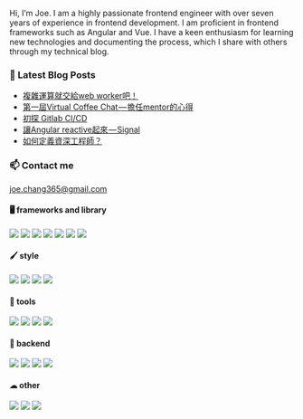 Hi, I’m Joe. I am a highly passionate frontend engineer with over seven years of experience in frontend development. I am proficient in frontend frameworks such as Angular and Vue. I have a keen enthusiasm for learning new technologies and documenting the process, which I share with others through my technical blog.
### 📙 Latest Blog Posts

<!-- BLOG-POST-LIST:START -->
- [複雜運算就交給web worker吧！](https://medium.com/coding-hot-pot/%E8%A4%87%E9%9B%9C%E9%81%8B%E7%AE%97%E5%B0%B1%E4%BA%A4%E7%B5%A6web-worker%E5%90%A7-72d5fe0532b6?source=rss-92be0b182a4e------2)
- [第一屆Virtual Coffee Chat — 擔任mentor的心得](https://medium.com/coding-hot-pot/%E7%AC%AC%E4%B8%80%E5%B1%86virtual-coffee-chat-%E6%93%94%E4%BB%BBmentor%E7%9A%84%E5%BF%83%E5%BE%97-dcb0cbb61614?source=rss-92be0b182a4e------2)
- [初探 Gitlab CI/CD](https://medium.com/coding-hot-pot/%E5%88%9D%E6%8E%A2-gitlab-cicd-b0874f757beb?source=rss-92be0b182a4e------2)
- [讓Angular reactive起來 — Signal](https://medium.com/coding-hot-pot/%E8%AE%93angular-reactive%E8%B5%B7%E4%BE%86-signal-139a8dce1c8e?source=rss-92be0b182a4e------2)
- [如何定義資深工程師？](https://medium.com/coding-hot-pot/%E5%A6%82%E4%BD%95%E5%AE%9A%E7%BE%A9%E8%B3%87%E6%B7%B1%E5%B7%A5%E7%A8%8B%E5%B8%AB-a6fb0bf53dcb?source=rss-92be0b182a4e------2)
<!-- BLOG-POST-LIST:END -->

<!-- ### 📁 My projects


 [🚌 公車即時到站 Bus Timetable](https://github.com/ChangChiao/bus_timetable)
- [🏞 台灣旅遊景點Tai Walk ](https://github.com/ChangChiao/react_attractions)
- [📗 PDF線上簽署 Fast Sign ](https://github.com/ChangChiao/f2e-2022-sign)
- [♠ 新接龍 FreeCell ](https://github.com/ChangChiao/freeCell)
- [🐱 視差滾動 parallax scrolling ](https://github.com/ChangChiao/F2E-2022)
- [🚲 自行車路線 Bike Fun ](https://github.com/ChangChiao/vue_youbike)
- [🔁 scrum 新手村 ](https://github.com/ChangChiao/f2e-2022-scrum)
- [🐘 暗棋 Dark_chess](https://github.com/ChangChiao/dark_chess)
- [💿 音樂播放器 MusicPlayer](https://github.com/ChangChiao/music_player)
- [🗺 口罩地圖 MaskMap](https://github.com/ChangChiao/mask_map)
- [🖍 待辦事項TodoList](https://changchiao.github.io/react-todolist/#/signin)
- [🌞 天氣盒 Weather Box](https://github.com/ChangChiao/weather_box)
- [🍅 番茄鐘 Pomodoro](https://github.com/ChangChiao/pomodoro) -->

### 📫 Contact me

<joe.chang365@gmail.com>

#### 🖥 frameworks and library

<p>
 <img src="https://img.shields.io/badge/Vue.js-35495E?style=for-the-badge&logo=vuedotjs&logoColor=4FC08D" />
    <img src="https://img.shields.io/badge/React-20232A?style=for-the-badge&logo=react&logoColor=61DAFB" />
    <img src="https://img.shields.io/badge/angular-%23DD0031.svg?style=for-the-badge&logo=angular&logoColor=white" />
    <img src="https://img.shields.io/badge/Svelte-4A4A55?style=for-the-badge&logo=svelte&logoColor=FF3E00" />
    <img src="https://img.shields.io/badge/nuxt.js-00C58E?style=for-the-badge&logo=nuxtdotjs&logoColor=white" />
    <img src="https://img.shields.io/badge/next.js-000000?style=for-the-badge&logo=nextdotjs&logoColor=white" />
    <img src="https://img.shields.io/badge/jQuery-0769AD?style=for-the-badge&logo=jquery&logoColor=white" />

</p>

#### 🖌 style

<p>
<img src="https://img.shields.io/badge/Sass-CC6699?style=for-the-badge&logo=sass&logoColor=white" />
    <img src="https://img.shields.io/badge/Tailwind_CSS-38B2AC?style=for-the-badge&logo=tailwind-css&logoColor=white" />
    <img src="https://img.shields.io/badge/Bootstrap-563D7C?style=for-the-badge&logo=bootstrap&logoColor=white">
    <img src="https://img.shields.io/badge/Chakra--UI-319795?style=for-the-badge&logo=chakra-ui&logoColor=white" />
</p>

#### 🔧 tools

<p>
   <img src="https://img.shields.io/badge/Webpack-8DD6F9?style=for-the-badge&logo=Webpack&logoColor=white" /> 
   <img src="https://img.shields.io/badge/Vite-B73BFE?style=for-the-badge&logo=vite&logoColor=FFD62E" /> 
   <img src="https://img.shields.io/badge/Gulp-CF4647?style=for-the-badge&logo=gulp&logoColor=white" />
   <img src="https://img.shields.io/badge/nx-143055?style=for-the-badge&logo=nx&logoColor=white" />
</p>

#### 💾 backend

<p>
    <img src="https://img.shields.io/badge/Node.js-339933?style=for-the-badge&logo=nodedotjs&logoColor=white" />
    <img src="https://img.shields.io/badge/express.js-%23404d59.svg?style=for-the-badge&logo=express&logoColor=%2361DAFB" />
    <img src="https://img.shields.io/badge/MongoDB-4EA94B?style=for-the-badge&logo=mongodb&logoColor=white" />
    <img src="https://img.shields.io/badge/Socket.io-010101?&style=for-the-badge&logo=Socket.io&logoColor=white" />

</p>

#### ☁︎ other

<p>
    <img src="https://img.shields.io/badge/Heroku-430098?style=for-the-badge&logo=heroku&logoColor=white" />
    <img src="https://img.shields.io/badge/Vercel-000000?style=for-the-badge&logo=vercel&logoColor=white" />
    <img src="https://img.shields.io/badge/storybook-FF4785?style=for-the-badge&logo=storybook&logoColor=white" />
</p>
